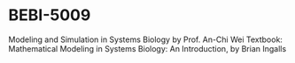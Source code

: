 # BEBI-5009
Modeling and Simulation in Systems Biology by Prof. An-Chi Wei
Textbook: Mathematical Modeling in Systems Biology:
An Introduction, by Brian Ingalls